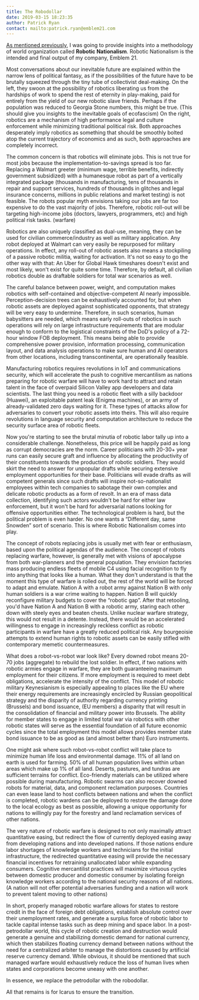 ```yaml
---
title: The Robodollar
date: 2019-03-15 18:23:35
author: Patrick Ryan
contact: mailto:patrick.ryan@emblem21.com
---
```


[As mentioned previously](http://cultstate.com/2018/07/30/What-Is-A-Cult-State/), I was going to provide insights into a methodology of world organization called **Robotic Nationalism**. Robotic Nationalism is the intended and final output of my company, Emblem 21.

Most conversations about our inevitable future are explained within the narrow lens of political fantasy, as if the possibilities of the future have to be brutally squeezed through the tiny tube of collectivist deal-making.  On the left, they swoon at the possibility of robotics liberating us from the hardships of work to spend the rest of eternity in play-making, paid for entirely from the yield of our new robotic slave friends. Perhaps if the population was reduced to Georgia Stone numbers, this might be true. (This should give you insights to the inevitable goals of ecofascism)  On the right, robotics are a mechanism of high performance legal and culture enforcement while minimizing traditional political risk. Both approaches desperately imply robotics as something that should be smoothly bolted atop the current trajectory of economics and as such, both approaches are completely incorrect.

The common concern is that robotics will eliminate jobs. This is not true for most jobs because the implementation-to-savings spread is too far. Replacing a Walmart greeter (minimum wage, terrible benefits, indirectly government subsidized) with a humanesque robot as part of a vertically integrated package (thousands in manufacturing, tens of thousands in repair and support services, hundreds of thousands in glitches and legal insurance concerns, millions in public relations and market testing) is not feasible. The robots popular myth envisions taking our jobs are far too expensive to do the vast majority of jobs.  Therefore, robotic roll-out will be targeting high-income jobs (doctors, lawyers, programmers, etc) and high political risk tasks. (warfare)

Robotics are also uniquely classified as dual-use, meaning, they can be used for civilian commerce/industry as well as military application. Any robot deployed at Walmart can very easily be repurposed for military operations. In effect, any roll-out of robotic assets also means a stockpiling of a passive robotic militia, waiting for activation. It's not so easy to go the other way with that: An Uber for Global Hawk timeshares doesn't exist and most likely, won't exist for quite some time.  Therefore, by default, all civilian robotics double as draftable soldiers for total war scenarios as well.

The careful balance between power, weight, and computation makes robotics with self-contained and objective-competent AI nearly impossible. Perception-decision trees can be exhaustively accounted for, but when robotic assets are deployed against sophisticated opponents, that strategy will be very easy to undermine. Therefore, in such scenarios, human babysitters are needed, which means early roll-outs of robotics in such operations will rely on large infrastructure requirements that are modular enough to conform to the logistical constraints of the DoD's policy of a 72-hour window FOB deployment. This means being able to provide comprehensive power provision, information processing, communication layout, and data analysis operations to make sure human and AI operators from other locations, including transcontinental, are operationally feasible.

Manufacturing robotics requires revolutions in IoT and communications security, which will accelerate the push to cognitive mercantilism as nations preparing for robotic warfare will have to work hard to attract and retain talent in the face of overpaid Silicon Valley app developers and data scientists. The last thing you need is a robotic fleet with a silly backdoor (Huawei), an exploitable patent leak (Enigma machines), or an army of already-validated zero days waiting for it. These types of attacks allow for adversaries to convert your robotic assets into theirs. This will also require revolutions in language security and computation architecture to reduce the security surface area of robotic fleets.

Now you're starting to see the brutal minutia of robotic labor tally up into a considerable challenge. Nonetheless, this price will be happily paid as long as corrupt democracies are the norm.  Career politicians with 20-30+ year runs can easily secure graft and influence by allocating the productivity of their constituents towards the production of robotic soldiers.  They would skirt the need to answer for unpopular drafts while securing extensive employment opportunities for their base.  Politicians will evade drafts as will competent generals since such drafts will inspire not-so-nationalist employees within tech companies to sabotage their own complex and delicate robotic products as a form of revolt. In an era of mass data collection, identifying such actors wouldn't be hard for either law enforcement, but it won't be hard for adversarial nations looking for offensive opportunities either.  The technological problem is hard, but the political problem is even harder.  No one wants a “Different day, same Snowden” sort of scenario.  This is where Robotic Nationalism comes into play.

The concept of robots replacing jobs is usually met with fear or enthusiasm, based upon the political agendas of the audience. The concept of robots replacing warfare, however, is generally met with visions of apocalypse from both war-planners and the general population. They envision factories mass producing  endless fleets of mobile C4 using facial recognition to fly into anything that looks like a human.  What they don't understand is that the moment this type of warfare is rolled out, the rest of the world will be forced to adapt and emulate. Nation A with a robot army against Nation B with only human soldiers is a war crime waiting to happen.  Nation B will quickly reconfigure military budgets to cover the “robotic gap”.  After that retooling, you'd have Nation A and Nation B with a robotic army, staring each other down with steely eyes and beaten chests.  Unlike nuclear warfare strategy, this would not result in a detente.  Instead, there would be an accelerated willingness to engage in increasingly reckless conflict as robotic participants in warfare have a greatly reduced political risk. Any bourgeoisie attempts to extend human rights to robotic assets can be easily stifled with contemporary memetic countermeasures.

What does a robot-vs-robot war look like? Every downed robot means 20-70 jobs (aggregate) to rebuild the lost soldier. In effect, if two nations with robotic armies engage in warfare, they are both guaranteeing maximum employment for their citizens. If more employment is required to meet debt obligations, accelerate the intensity of the conflict. This model of robotic military Keynesianism is especially appealing to places like the EU where their energy requirements are increasingly encircled by Russian geopolitical strategy and the disparity of authority regarding currency printing (Brussels) and bond issuance, (EU members) a disparity that will result in the consolidation of financial and military power into Brussels.  The ability for member states to engage in limited total war via robotics with other robotic states will serve as the essential foundation of all future economic cycles since the total employment this model allows provides member state bond issuance to be as good as (and almost better than) Euro instruments.

One might ask where such robot-vs-robot conflict will take place to minimize human life loss and environmental damage.  11% of all land on earth is used for farming. 50% of all human population lives within urban areas which make up 1% of all land. Deserts, pastures, and tundras are sufficient terrains for conflict. Eco-friendly materials can be utilized where possible during manufacturing. Robotic swarms can also recover downed robots for material, data, and component reclamation purposes. Countries can even lease land to host conflicts between nations and when the conflict is completed, robotic wardens can be deployed to restore the damage done to the local ecology as best as possible, allowing a unique opportunity for nations to willingly pay for the forestry and land reclamation services of other nations.

The very nature of robotic warfare is designed to not only maximally attract quantitative easing, but redirect the flow of currently deployed easing away from developing nations and into developed nations. If those nations endure labor shortages of knowledge workers and technicians for the initial infrastructure, the redirected quantitative easing will provide the necessary financial incentives for retraining unallocated labor while expanding consumers. Cognitive mercantilist practices will maximize virtuous cycles between domestic producer and domestic consumer by isolating foreign knowledge workers according to the national security reasons of all nations. (A nation will not offer potential adversaries funding and a nation will work to prevent talent moving to other nations)

In short, properly managed robotic warfare allows for states to restore credit in the face of foreign debt obligations, establish absolute control over their unemployment rates, and generate a surplus force of robotic labor to tackle capital intense tasks such as deep mining and space labor.  In a post-petrodollar world, this cycle of robotic creation and destruction would generate a genuine and stabilizing domestic demand for national currency, which then stabilizes floating currency demand between nations without the need for a centralized arbiter to manage the distortions caused by artificial reserve currency demand. While obvious, it should be mentioned that such managed warfare would exhaustively reduce the loss of human lives when states and corporations become uneasy with one another.

In essence, we replace the petrodollar with the robodollar.

All that remains is for Icarus to ensure the transition.